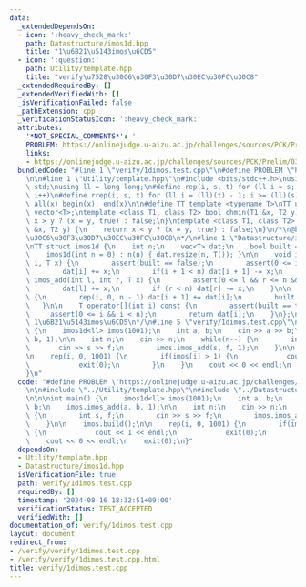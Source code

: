 ```yaml
---
data:
  _extendedDependsOn:
  - icon: ':heavy_check_mark:'
    path: Datastructure/imos1d.hpp
    title: "1\u6B21\u5143imos\u6CD5"
  - icon: ':question:'
    path: Utility/template.hpp
    title: "verify\u7528\u30C6\u30F3\u30D7\u30EC\u30FC\u30C8"
  _extendedRequiredBy: []
  _extendedVerifiedWith: []
  _isVerificationFailed: false
  _pathExtension: cpp
  _verificationStatusIcon: ':heavy_check_mark:'
  attributes:
    '*NOT_SPECIAL_COMMENTS*': ''
    PROBLEM: https://onlinejudge.u-aizu.ac.jp/challenges/sources/PCK/Prelim/0360?year=2017
    links:
    - https://onlinejudge.u-aizu.ac.jp/challenges/sources/PCK/Prelim/0360?year=2017
  bundledCode: "#line 1 \"verify/1dimos.test.cpp\"\n#define PROBLEM \"https://onlinejudge.u-aizu.ac.jp/challenges/sources/PCK/Prelim/0360?year=2017\"\
    \n\n#line 1 \"Utility/template.hpp\"\n#include <bits/stdc++.h>\nusing namespace\
    \ std;\nusing ll = long long;\n#define rep(i, s, t) for (ll i = s; i < (ll)(t);\
    \ i++)\n#define rrep(i, s, t) for (ll i = (ll)(t) - 1; i >= (ll)(s); i--)\n#define\
    \ all(x) begin(x), end(x)\n\n#define TT template <typename T>\nTT using vec =\
    \ vector<T>;\ntemplate <class T1, class T2> bool chmin(T1 &x, T2 y) {\n    return\
    \ x > y ? (x = y, true) : false;\n}\ntemplate <class T1, class T2> bool chmax(T1\
    \ &x, T2 y) {\n    return x < y ? (x = y, true) : false;\n}\n/*\n@brief verify\u7528\
    \u30C6\u30F3\u30D7\u30EC\u30FC\u30C8\n*/\n#line 1 \"Datastructure/imos1d.hpp\"\
    \nTT struct imos1d {\n    int n;\n    vec<T> dat;\n    bool built = false;\n\n\
    \    imos1d(int n = 0) : n(n) { dat.resize(n, T()); }\n\n    void imos_add(int\
    \ i, T x) {\n        assert(built == false);\n        assert(0 <= i && i < n);\n\
    \        dat[i] += x;\n        if(i + 1 < n) dat[i + 1] -= x;\n    }\n\n    void\
    \ imos_add(int l, int r, T x) {\n        assert(0 <= l && r <= n && l <= r);\n\
    \        dat[l] += x;\n        if (r < n) dat[r] -= x;\n    }\n\n    void build()\
    \ {\n        rep(i, 0, n - 1) dat[i + 1] += dat[i];\n        built = true;\n \
    \   }\n\n    T operator[](int i) const {\n        assert(built == true);\n   \
    \     assert(0 <= i && i < n);\n        return dat[i];\n    }\n};\n\n/*\n@brief\
    \ 1\u6B21\u5143imos\u6CD5\n*/\n#line 5 \"verify/1dimos.test.cpp\"\n\n\nint main()\
    \ {\n    imos1d<ll> imos(1001);\n    int a, b;\n    cin >> a >> b;\n    imos.imos_add(a,\
    \ b, 1);\n\n    int n;\n    cin >> n;\n    while(n--) {\n        int s, f;\n \
    \       cin >> s >> f;\n        imos.imos_add(s, f, 1);\n    }\n\n    imos.build();\n\
    \n    rep(i, 0, 1001) {\n        if(imos[i] > 1) {\n            cout << 1 << endl;\n\
    \            exit(0);\n        }\n    }\n    cout << 0 << endl;\n    exit(0);\n\
    }\n"
  code: "#define PROBLEM \"https://onlinejudge.u-aizu.ac.jp/challenges/sources/PCK/Prelim/0360?year=2017\"\
    \n\n#include \"../Utility/template.hpp\"\n#include \"../Datastructure/imos1d.hpp\"\
    \n\n\nint main() {\n    imos1d<ll> imos(1001);\n    int a, b;\n    cin >> a >>\
    \ b;\n    imos.imos_add(a, b, 1);\n\n    int n;\n    cin >> n;\n    while(n--)\
    \ {\n        int s, f;\n        cin >> s >> f;\n        imos.imos_add(s, f, 1);\n\
    \    }\n\n    imos.build();\n\n    rep(i, 0, 1001) {\n        if(imos[i] > 1)\
    \ {\n            cout << 1 << endl;\n            exit(0);\n        }\n    }\n\
    \    cout << 0 << endl;\n    exit(0);\n}"
  dependsOn:
  - Utility/template.hpp
  - Datastructure/imos1d.hpp
  isVerificationFile: true
  path: verify/1dimos.test.cpp
  requiredBy: []
  timestamp: '2024-08-16 18:32:51+09:00'
  verificationStatus: TEST_ACCEPTED
  verifiedWith: []
documentation_of: verify/1dimos.test.cpp
layout: document
redirect_from:
- /verify/verify/1dimos.test.cpp
- /verify/verify/1dimos.test.cpp.html
title: verify/1dimos.test.cpp
---
```

